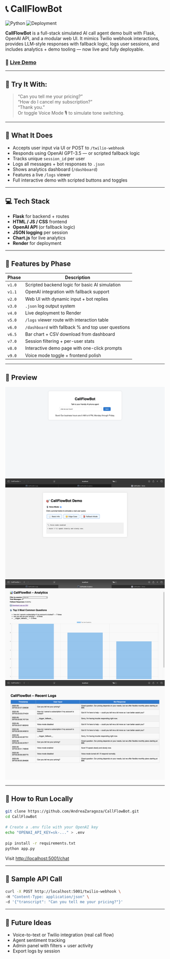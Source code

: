 # 📞 CallFlowBot

![Python](https://img.shields.io/badge/Python-3.9-blue.svg)
![Deployment](https://img.shields.io/badge/Deployed-Render-green)

**CallFlowBot** is a full-stack simulated AI call agent demo built with Flask, OpenAI API, and a modular web UI. It mimics Twilio webhook interactions, provides LLM-style responses with fallback logic, logs user sessions, and includes analytics + demo tooling — now live and fully deployable.

### 🔗 [Live Demo](https://callflowbot.onrender.com/demo)

---

## 🌟 Try It With:
> “Can you tell me your pricing?”  
> “How do I cancel my subscription?”  
> “Thank you.”  
> Or toggle Voice Mode 🎙️ to simulate tone switching.

---

## 🧠 What It Does

- Accepts user input via UI or POST to `/twilio-webhook`
- Responds using OpenAI GPT-3.5 — or scripted fallback logic
- Tracks unique `session_id` per user
- Logs all messages + bot responses to `.json`
- Shows analytics dashboard (`/dashboard`)
- Features a live `/logs` viewer
- Full interactive demo with scripted buttons and toggles

---

## 💻 Tech Stack

- **Flask** for backend + routes
- **HTML / JS / CSS** frontend
- **OpenAI API** (or fallback logic)
- **JSON logging** per session
- **Chart.js** for live analytics
- **Render** for deployment

---

## 🚀 Features by Phase

| Phase  | Description                                           |
|--------|-------------------------------------------------------|
| `v1.0` | Scripted backend logic for basic AI simulation        |
| `v1.1` | OpenAI integration with fallback support              |
| `v2.0` | Web UI with dynamic input + bot replies               |
| `v3.0` | `.json` log output system                             |
| `v4.0` | Live deployment to Render                             |
| `v5.0` | `/logs` viewer route with interaction table           |
| `v6.0` | `/dashboard` with fallback % and top user questions   |
| `v6.5` | Bar chart + CSV download from dashboard               |
| `v7.0` | Session filtering + per-user stats                    |
| `v8.0` | Interactive demo page with one-click prompts          |
| `v9.0` | Voice mode toggle + frontend polish                   |

---

## 🌁 Preview


[![Chat Preview](callflowbot-preview.png)](https://callflowbot.onrender.com/chat)
[![Demo Preview](demo-preview.png)](https://callflowbot.onrender.com/demo)
[![Analytics Preview](analytics-preview.png)](https://callflowbot.onrender.com/analytics)
[![Logs Preview](logs-preview.png)](https://callflowbot.onrender.com/logs)


---

## 📜 How to Run Locally

```bash
git clone https://github.com/AndreaZaragoza/CallFlowBot.git
cd CallFlowBot

# Create a .env file with your OpenAI key
echo "OPENAI_API_KEY=sk-..." > .env

pip install -r requirements.txt
python app.py
```

Visit [http://localhost:5001/chat](http://localhost:5001/chat)

---

## 📂 Sample API Call

```bash
curl -X POST http://localhost:5001/twilio-webhook \
-H "Content-Type: application/json" \
-d '{"transcript": "Can you tell me your pricing?"}'
```

---

## 🔮 Future Ideas

* Voice-to-text or Twilio integration (real call flow)
* Agent sentiment tracking
* Admin panel with filters + user activity
* Export logs by session

